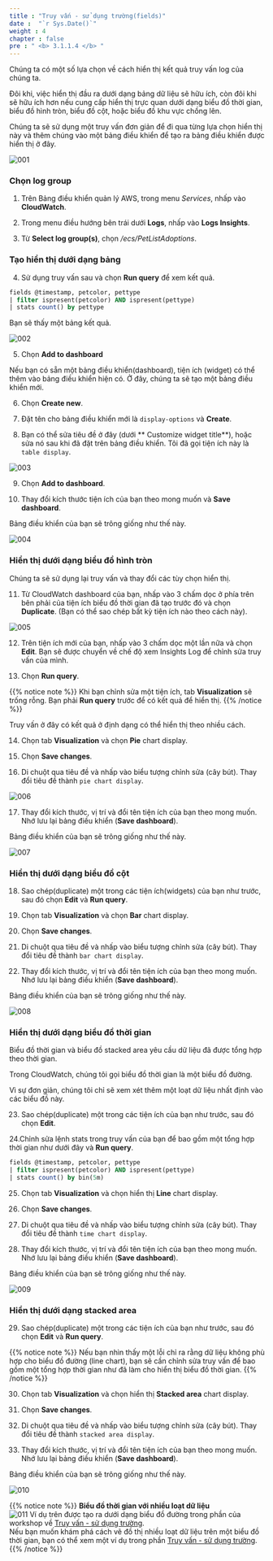 ```yaml
---
title : "Truy vấn - sử dụng trường(fields)"
date :  "`r Sys.Date()`" 
weight : 4 
chapter : false
pre : " <b> 3.1.1.4 </b> "
---
```


Chúng ta có một số lựa chọn về cách hiển thị kết quả truy vấn log của chúng ta.

Đôi khi, việc hiển thị đầu ra dưới dạng bảng dữ liệu sẽ hữu ích, còn đôi khi sẽ hữu ích hơn nếu cung cấp hiển thị trực quan dưới dạng biểu đồ thời gian, biểu đồ hình tròn, biểu đồ cột, hoặc biểu đồ khu vực chồng lên.

Chúng ta sẽ sử dụng một truy vấn đơn giản để đi qua từng lựa chọn hiển thị này và thêm chúng vào một bảng điều khiển để tạo ra bảng điều khiển được hiển thị ở đây.

![001](/images/3.native_observe/3.1-logs/3.1.1-log_insight/3.1.1.3/001.png)

### Chọn log group

1. Trên Bảng điều khiển quản lý AWS, trong menu *Services*, nhấp vào **CloudWatch**.

2. Trong menu điều hướng bên trái dưới **Logs**, nhấp vào **Logs Insights**.

3. Từ **Select log group(s)**, chọn */ecs/PetListAdoptions*.

### Tạo hiển thị dưới dạng bảng

4. Sử dụng truy vấn sau và chọn **Run query** để xem kết quả.
```sql
fields @timestamp, petcolor, pettype
| filter ispresent(petcolor) AND ispresent(pettype)
| stats count() by pettype
```
Bạn sẽ thấy một bảng kết quả.

![002](/images/3.native_observe/3.1-logs/3.1.1-log_insight/3.1.1.3/002.png)

5. Chọn **Add to dashboard**

Nếu bạn có sẵn một bảng điều khiển(dashboard), tiện ích (widget) có thể thêm vào bảng điều khiển hiện có. Ở đây, chúng ta sẽ tạo một bảng điều khiển mới.

6. Chọn **Create new**.

7. Đặt tên cho bảng điều khiển mới là `display-options` và **Create**.

8. Bạn có thể sửa tiêu đề ở đây (dưới ** Customize widget title**), hoặc sửa nó sau khi đã đặt trên bảng điều khiển. Tôi đã gọi tiện ích này là `table display`.

![003](/images/3.native_observe/3.1-logs/3.1.1-log_insight/3.1.1.3/003.png)

9. Chọn **Add to dashboard**.

10. Thay đổi kích thước tiện ích của bạn theo mong muốn và **Save dashboard**.

Bảng điều khiển của bạn sẽ trông giống như thế này. 

![004](/images/3.native_observe/3.1-logs/3.1.1-log_insight/3.1.1.3/004.png)

### Hiển thị dưới dạng biểu đồ hình tròn

Chúng ta sẽ sử dụng lại truy vấn và thay đổi các tùy chọn hiển thị.

11. Từ CloudWatch dashboard của bạn, nhấp vào 3 chấm dọc ở phía trên bên phải của tiện ích biểu đồ thời gian đã tạo trước đó và chọn **Duplicate**. (Bạn có thể sao chép bất kỳ tiện ích nào theo cách này).

![005](/images/3.native_observe/3.1-logs/3.1.1-log_insight/3.1.1.3/005.png)

12. Trên tiện ích mới của bạn, nhấp vào 3 chấm dọc một lần nữa và chọn **Edit**. Bạn sẽ được chuyển về chế độ xem Insights Log để chỉnh sửa truy vấn của mình.

13. Chọn **Run query**.

{{% notice note %}}
Khi bạn chỉnh sửa một tiện ích, tab **Visualization** sẽ trống rỗng. Bạn phải **Run query** trước để có kết quả để hiển thị.
{{% /notice %}}

Truy vấn ở đây có kết quả ở định dạng có thể hiển thị theo nhiều cách.

14. Chọn tab **Visualization** và chọn **Pie** chart display.

15. Chọn **Save changes**.

16. Di chuột qua tiêu đề và nhấp vào biểu tượng chỉnh sửa (cây bút). Thay đổi tiêu đề thành `pie chart display`.

![006](/images/3.native_observe/3.1-logs/3.1.1-log_insight/3.1.1.3/006.png)

17. Thay đổi kích thước, vị trí và đổi tên tiện ích của bạn theo mong muốn. Nhớ lưu lại bảng điều khiển (**Save dashboard**).

Bảng điều khiển của bạn sẽ trông giống như thế này. 

![007](/images/3.native_observe/3.1-logs/3.1.1-log_insight/3.1.1.3/007.png)

### Hiển thị dưới dạng biểu đồ cột

18. Sao chép(duplicate) một trong các tiện ích(widgets) của bạn như trước, sau đó chọn **Edit** và **Run query**.

19. Chọn tab **Visualization** và chọn **Bar** chart display.

20. Chọn **Save changes**.

21. Di chuột qua tiêu đề và nhấp vào biểu tượng chỉnh sửa (cây bút). Thay đổi tiêu đề thành `bar chart display`.

22. Thay đổi kích thước, vị trí và đổi tên tiện ích của bạn theo mong muốn. Nhớ lưu lại bảng điều khiển (**Save dashboard**).

Bảng điều khiển của bạn sẽ trông giống như thế này.

![008](/images/3.native_observe/3.1-logs/3.1.1-log_insight/3.1.1.3/008.png)

### Hiển thị dưới dạng biểu đồ thời gian

Biểu đồ thời gian và biểu đồ stacked area yêu cầu dữ liệu đã được tổng hợp theo thời gian.

Trong CloudWatch, chúng tôi gọi biểu đồ thời gian là một biểu đồ đường.

Vì sự đơn giản, chúng tôi chỉ sẽ xem xét thêm một loạt dữ liệu nhất định vào các biểu đồ này.

23. Sao chép(duplicate) một trong các tiện ích của bạn như trước, sau đó chọn **Edit**.

24.Chỉnh sửa lệnh stats trong truy vấn của bạn để bao gồm một tổng hợp thời gian như dưới đây và **Run query**.

```sql
fields @timestamp, petcolor, pettype
| filter ispresent(petcolor) AND ispresent(pettype)
| stats count() by bin(5m)
```

25. Chọn tab **Visualization** và chọn hiển thị **Line** chart display.

26. Chọn **Save changes**.

27. Di chuột qua tiêu đề và nhấp vào biểu tượng chỉnh sửa (cây bút). Thay đổi tiêu đề thành `time chart display`.

28. Thay đổi kích thước, vị trí và đổi tên tiện ích của bạn theo mong muốn. Nhớ lưu lại bảng điều khiển (**Save dashboard**).

Bảng điều khiển của bạn sẽ trông giống như thế này. 

![009](/images/3.native_observe/3.1-logs/3.1.1-log_insight/3.1.1.3/009.png)

### Hiển thị dưới dạng stacked area

29. Sao chép(duplicate) một trong các tiện ích của bạn như trước, sau đó chọn **Edit** và **Run query**.

{{% notice note %}}
Nếu bạn nhìn thấy một lỗi chỉ ra rằng dữ liệu không phù hợp cho biểu đồ đường (line chart), bạn sẽ cần chỉnh sửa truy vấn để bao gồm một tổng hợp thời gian như đã làm cho hiển thị biểu đồ thời gian.
{{% /notice %}}

30. Chọn tab **Visualization** và chọn hiển thị **Stacked area** chart display.

31. Chọn **Save changes**.

32. Di chuột qua tiêu đề và nhấp vào biểu tượng chỉnh sửa (cây bút). Thay đổi tiêu đề thành `stacked area display`.

33. Thay đổi kích thước, vị trí và đổi tên tiện ích của bạn theo mong muốn. Nhớ lưu lại bảng điều khiển (**Save dashboard**).

Bảng điều khiển của bạn sẽ trông giống như thế này.

![010](/images/3.native_observe/3.1-logs/3.1.1-log_insight/3.1.1.3/010.png)


{{% notice note %}}
**Biểu đồ thời gian với nhiều loạt dữ liệu** \
![011](/images/3.native_observe/3.1-logs/3.1.1-log_insight/3.1.1.3/011.png)
Ví dụ trên được tạo ra dưới dạng biểu đồ đường trong phần của workshop về [Truy vấn - sử dụng trường](3-Native_observe/3.1-Logs/3.1.1-LogInsights/3.1.1.4-Querying_using_fields/).\
Nếu bạn muốn khám phá cách vẽ đồ thị nhiều loạt dữ liệu trên một biểu đồ thời gian, bạn có thể xem một ví dụ trong phần [Truy vấn - sử dụng trường](3-Native_observe/3.1-Logs/3.1.1-LogInsights/3.1.1.4-Querying_using_fields/).
{{% /notice %}}